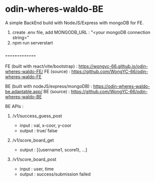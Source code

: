 # odin-wheres-waldo-BE
A simple BackEnd build with NodeJS/Express with mongoDB for FE.

1. create .env file, add MONGODB_URL : "\<your mongoDB connection string\>"
2. npm run serverstart

### -------------
FE (built with react/vite/bootstrap) : https://wongyc-66.github.io/odin-wheres-waldo-FE/
FE (source) :  https://github.com/WongYC-66/odin-wheres-waldo-FE

BE (built with nodeJS/express/mongoDB) : https://odin-wheres-waldo-be.adaptable.app/
BE (source) : https://github.com/WongYC-66/odin-wheres-waldo-BE

BE APIs :
1.  /v1/success_guess_post 
    - input : val, x-coor, y-coor
    - output : true/ false

2.  /v1/score_board_get
    - output : [{username1, score1}, ...]

3.  /v1/score_board_post
    - input : user, time
    - output : success/submission failed
